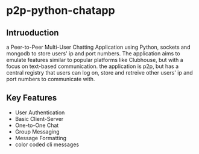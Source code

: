# p2p-python-chatapp
## Intruoduction
a Peer-to-Peer Multi-User Chatting Application using Python, sockets and mongodb to store users' ip and port numbers. The application aims to emulate features similar to popular platforms like Clubhouse, but with a focus on text-based communication. the application is p2p, but has a central registry that users can log on, store and retreive other users' ip and port numbers to communicate with.
## Key Features
* User Authentication
* Basic Client-Server
* One-to-One Chat
* Group Messaging
* Message Formatting
* color coded cli messages
